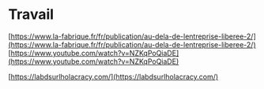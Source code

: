 # Travail

[https://www.la-fabrique.fr/fr/publication/au-dela-de-lentreprise-liberee-2/](https://www.la-fabrique.fr/fr/publication/au-dela-de-lentreprise-liberee-2/)
[https://www.youtube.com/watch?v=NZKqPoQiaDE](https://www.youtube.com/watch?v=NZKqPoQiaDE)


[https://labdsurlholacracy.com/](https://labdsurlholacracy.com/)





